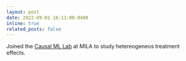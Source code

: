 ```yaml
---
layout: post
date: 2022-09-01 16:11:00-0400
inline: true
related_posts: false
---
```


Joined the [Causal ML Lab](https://www.dsridhar.com/) at MILA to study hetereogeneos treatment effects.
